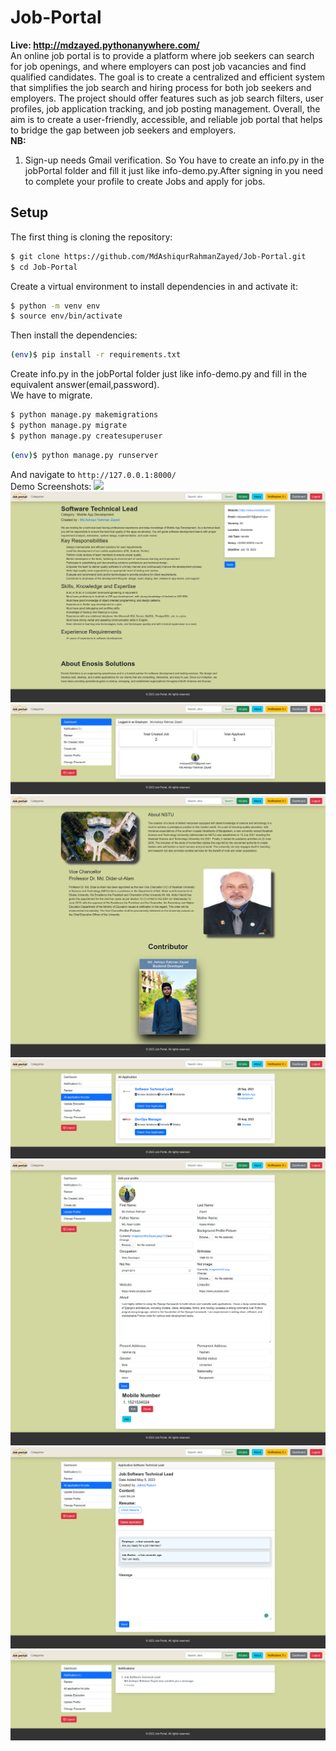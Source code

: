 # Job-Portal
<b>Live: http://mdzayed.pythonanywhere.com/ </b><br>
An online job portal is to provide a platform where job seekers can search for job openings, and where employers can post job vacancies and find qualified candidates. The goal is to create a centralized and efficient system that simplifies the job search and hiring process for both job seekers and employers. The project should offer features such as job search filters, user profiles, job application tracking, and job posting management. Overall, the aim is to create a user-friendly, accessible, and reliable job portal that helps to bridge the gap between job seekers and employers.
<br>
<b>NB:</b><br>
1. Sign-up needs Gmail verification. So You have to create an info.py in the jobPortal folder and fill it just like info-demo.py.After signing in you need to complete your profile to create Jobs and apply for jobs.<br>

## Setup
The first thing is cloning the repository:
```sh
$ git clone https://github.com/MdAshiqurRahmanZayed/Job-Portal.git
$ cd Job-Portal
```
Create a virtual environment to install dependencies in and activate it:
```sh
$ python -m venv env
$ source env/bin/activate
```
Then install the dependencies:
```sh
(env)$ pip install -r requirements.txt
```
Create info.py in the jobPortal folder just like info-demo.py and fill in the equivalent answer(email,password).<br>
We have to migrate.
```sh
$ python manage.py makemigrations 
$ python manage.py migrate 
$ python manage.py createsuperuser
```

```sh
(env)$ python manage.py runserver
```
And navigate to `http://127.0.0.1:8000/`<br>
Demo Screenshots:
![](screenshot/a.png)
![](screenshot/b.png)
![](screenshot/c.png)
![](screenshot/d.png)
![](screenshot/e.png)
![](screenshot/f.png)
![](screenshot/g.png)
![](screenshot/h.png)